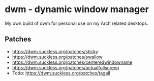 # dwm - dynamic window manager

My own build of dwm for personal use on my Arch related desktops.

## Patches
- https://dwm.suckless.org/patches/sticky
- https://dwm.suckless.org/patches/swallow
- https://dwm.suckless.org/patches/centeredwindowname
- https://dwm.suckless.org/patches/actualfullscreen
- Todo: https://dwm.suckless.org/patches/tagall
